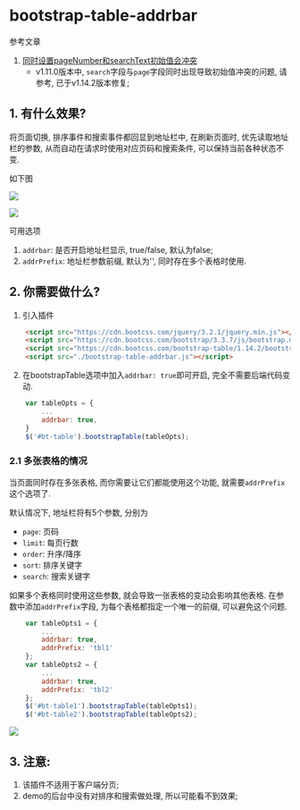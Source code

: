 # bootstrap-table-addrbar

参考文章

1. [同时设置pageNumber和searchText初始值会冲突](https://github.com/wenzhixin/bootstrap-table/issues/2580)
    - v1.11.0版本中, `search`字段与`page`字段同时出现导致初始值冲突的问题, 请参考, 已于v1.14.2版本修复;

## 1. 有什么效果?

将页面切换, 排序事件和搜索事件都回显到地址栏中, 在刷新页面时, 优先读取地址栏的参数, 从而自动在请求时使用对应页码和搜索条件, 可以保持当前各种状态不变. 

如下图

![](https://gitee.com/generals-space/gitimg/raw/master/611efd443ea59eccd61744c5ebd09452.png)

![](https://gitee.com/generals-space/gitimg/raw/master/92515aa02c863a19daf76a8804990092.png)

可用选项

1. `addrbar`: 是否开启地址栏显示, true/false, 默认为false;
2. `addrPrefix`: 地址栏参数前缀, 默认为'', 同时存在多个表格时使用. 

## 2. 你需要做什么?

1. 引入插件

```html
    <script src="https://cdn.bootcss.com/jquery/3.2.1/jquery.min.js"></script>
    <script src="https://cdn.bootcss.com/bootstrap/3.3.7/js/bootstrap.min.js"></script>
    <script src="https://cdn.bootcss.com/bootstrap-table/1.14.2/bootstrap-table.min.js"></script>
    <script src="./bootstrap-table-addrbar.js"></script>
```

2. 在bootstrapTable选项中加入`addrbar: true`即可开启, 完全不需要后端代码变动.

```js
    var tableOpts = {
        ...
        addrbar: true,
    }
    $('#bt-table').bootstrapTable(tableOpts);
```

### 2.1 多张表格的情况

当页面同时存在多张表格, 而你需要让它们都能使用这个功能, 就需要`addrPrefix`这个选项了.

默认情况下, 地址栏将有5个参数, 分别为

- `page`: 页码
- `limit`: 每页行数
- `order`: 升序/降序
- `sort`: 排序关键字
- `search`: 搜索关键字

如果多个表格同时使用这些参数, 就会导致一张表格的变动会影响其他表格. 在参数中添加`addrPrefix`字段, 为每个表格都指定一个唯一的前缀, 可以避免这个问题.

```js
    var tableOpts1 = {
        ...
        addrbar: true,
        addrPrefix: 'tbl1'
    };
    var tableOpts2 = {
        ...
        addrbar: true,
        addrPrefix: 'tbl2'
    };
    $('#bt-table1').bootstrapTable(tableOpts1);
    $('#bt-table2').bootstrapTable(tableOpts2);
```

![](https://gitee.com/generals-space/gitimg/raw/master/5badfcee02a1998e279b432090a3d2b2.png)

## 3. 注意:

1. 该插件不适用于客户端分页;
2. demo的后台中没有对排序和搜索做处理, 所以可能看不到效果;
